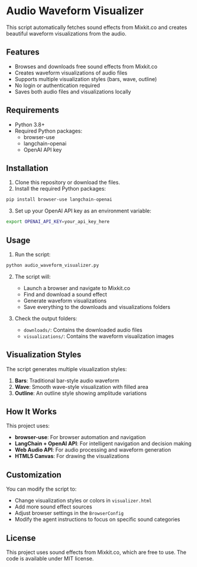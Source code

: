 # Audio Waveform Visualizer

This script automatically fetches sound effects from Mixkit.co and creates beautiful waveform visualizations from the audio.

## Features

- Browses and downloads free sound effects from Mixkit.co
- Creates waveform visualizations of audio files
- Supports multiple visualization styles (bars, wave, outline)
- No login or authentication required
- Saves both audio files and visualizations locally

## Requirements

- Python 3.8+
- Required Python packages:
  - browser-use
  - langchain-openai
  - OpenAI API key

## Installation

1. Clone this repository or download the files.
2. Install the required Python packages:

```bash
pip install browser-use langchain-openai
```

3. Set up your OpenAI API key as an environment variable:

```bash
export OPENAI_API_KEY=your_api_key_here
```

## Usage

1. Run the script:

```bash
python audio_waveform_visualizer.py
```

2. The script will:
   - Launch a browser and navigate to Mixkit.co
   - Find and download a sound effect
   - Generate waveform visualizations
   - Save everything to the downloads and visualizations folders

3. Check the output folders:
   - `downloads/`: Contains the downloaded audio files
   - `visualizations/`: Contains the waveform visualization images

## Visualization Styles

The script generates multiple visualization styles:

1. **Bars**: Traditional bar-style audio waveform
2. **Wave**: Smooth wave-style visualization with filled area
3. **Outline**: An outline style showing amplitude variations

## How It Works

This project uses:

- **browser-use**: For browser automation and navigation
- **LangChain + OpenAI API**: For intelligent navigation and decision making
- **Web Audio API**: For audio processing and waveform generation
- **HTML5 Canvas**: For drawing the visualizations

## Customization

You can modify the script to:

- Change visualization styles or colors in `visualizer.html`
- Add more sound effect sources
- Adjust browser settings in the `BrowserConfig`
- Modify the agent instructions to focus on specific sound categories

## License

This project uses sound effects from Mixkit.co, which are free to use.
The code is available under MIT license. 